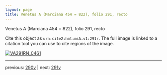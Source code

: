 ```yaml
---
layout: page
title: Venetus A (Marciana 454 = 822), folio 291, recto
---
```


Venetus A (Marciana 454 = 822), folio 291, recto

Cite this object as `urn:cite2:hmt:msA.v1:291r`.  The full image is linked to a citation tool you can use to cite regions of the image.

[![VA291RN_0461](http://www.homermultitext.org/iipsrv?IIIF=/project/homer/pyramidal/deepzoom/hmt/vaimg/2017a/VA291RN_0461.tif/full/800,/0/default.jpg)](http://www.homermultitext.org/ict2/?urn=urn:cite2:hmt:vaimg.2017a:VA291RN_0461) 

---

previous:  [290v](../290v/) | next: [291v](../291v/)